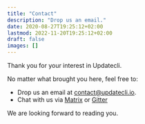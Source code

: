 ```yaml
---
title: "Contact"
description: "Drop us an email."
date: 2020-08-27T19:25:12+02:00
lastmod: 2022-11-20T19:25:12+02:00
draft: false
images: []
---
```


Thank you for your interest in Updatecli.

No matter what brought you here, feel free to:

- Drop us an email at [contact@updatecli.io](mailto:contact@updatecli.io).
- Chat with us via [Matrix](https://matrix.to/#/#Updatecli_community:gitter.im) or [Gitter](https://gitter.im/Updatecli/community?utm_source=share-link&utm_medium=link&utm_campaign=share-link)

We are looking forward to reading you.

